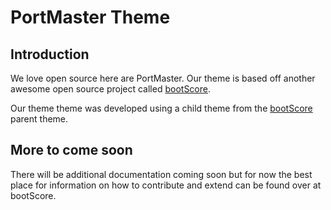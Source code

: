 # PortMaster Theme

## Introduction

We love open source here are PortMaster. Our theme is based off another awesome open source project called [bootScore](https://github.com/bootscore/bootscore).

Our theme theme was developed using a child theme from the [bootScore](https://github.com/crftwrk/bootscore) parent theme.

## More to come soon

There will be additional documentation coming soon but for now the best place for information on how to contribute and extend can be found over at bootScore.
